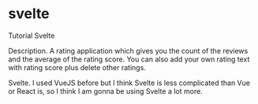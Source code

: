 # svelte
Tutorial Svelte

Description.
A rating application which gives you the count of the reviews and the average of the rating score. You can also add your own rating text with rating score plus delete other ratings.

Svelte.
I used VueJS before but I think Svelte is less complicated than Vue or React is, so I think I am gonna be using Svelte a lot more.
